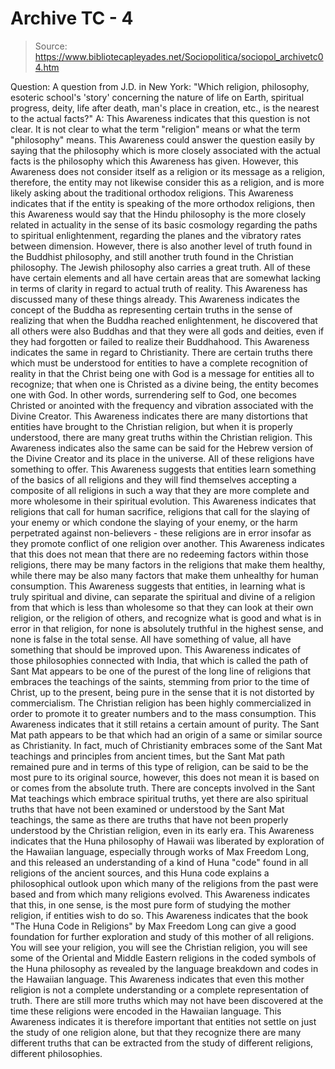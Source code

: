 # Archive TC - 4

> Source: https://www.bibliotecapleyades.net/Sociopolitica/sociopol_archivetc04.htm

Question: A question from J.D. in New York:
"Which religion,
philosophy, esoteric school's 'story' concerning the nature of life
on Earth, spiritual progress, deity, life after death, man's place
in creation, etc., is the nearest to the actual facts?"
A:
This Awareness indicates that this question is not clear. It is not
clear to what the term "religion" means or what the term
"philosophy" means. This Awareness could answer the question easily
by saying that the philosophy which is more closely associated with
the actual facts is the philosophy which this Awareness has given.
However, this Awareness does not consider itself as a religion or
its message as a religion, therefore, the entity may not likewise
consider this as a religion, and is more likely asking about the
traditional orthodox religions.
This Awareness indicates that if the entity is speaking of the more
orthodox religions, then this Awareness would say that the Hindu
philosophy is the more closely related in actuality in the sense of
its basic cosmology regarding the paths to spiritual enlightenment,
regarding the planes and the vibratory rates between dimension.
However, there is also another level of truth found in the Buddhist
philosophy, and still another truth found in the Christian
philosophy. The Jewish philosophy also carries a great truth. All of
these have certain elements and all have certain areas that are
somewhat lacking in terms of clarity in regard to actual truth of
reality.
This Awareness has discussed many of these things already.
This
Awareness indicates the concept of the Buddha as representing
certain truths in the sense of realizing that when the Buddha
reached enlightenment, he discovered that all others were also Buddhas and that they were all gods and deities, even if they had
forgotten or failed to realize their Buddhahood.
This Awareness indicates the same in regard to Christianity. There
are certain truths there which must be understood for entities to
have a complete recognition of reality in that the Christ being one
with God is a message for entities all to recognize; that when one
is Christed as a divine being, the entity becomes one with God.
In other words, surrendering self to God, one becomes
Christed or
anointed with the frequency and vibration associated with the Divine
Creator. This Awareness indicates there are many distortions that
entities have brought to the Christian religion, but when it is
properly understood, there are many great truths within the
Christian religion.
This Awareness indicates also the same can be said for the Hebrew
version of the Divine Creator and its place in the universe. All of
these religions have something to offer. This Awareness suggests
that entities learn something of the basics of all religions and
they will find themselves accepting a composite of all religions in
such a way that they are more complete and more wholesome in their
spiritual evolution.
This Awareness indicates that religions that call for human
sacrifice, religions that call for the slaying of your enemy or
which condone the slaying of your enemy, or the harm perpetrated
against non-believers - these religions are in error insofar as
they promote conflict of one religion over another.
This Awareness indicates that this does not mean that there are no
redeeming factors within those religions, there may be many factors
in the religions that make them healthy, while there may be also
many factors that make them unhealthy for human consumption.
This Awareness suggests that entities, in learning what is truly
spiritual and divine, can separate the spiritual and divine of a
religion from that which is less than wholesome so that they can
look at their own religion, or the religion of others, and recognize
what is good and what is in error in that religion, for none is
absolutely truthful in the highest sense, and none is false in the
total sense.
All have something of value, all have something that should be
improved upon. This Awareness indicates of those philosophies
connected with India, that which is called the path of Sant Mat
appears to be one of the purest of the long line of religions that
embraces the teachings of the saints, stemming from prior to the
time of Christ, up to the present, being pure in the sense that it
is not distorted by commercialism.
The Christian religion has been
highly commercialized in order to promote it to greater numbers and
to the mass consumption. This Awareness indicates that it still
retains a certain amount of purity.
The Sant Mat path appears to be that which had an origin of a same
or similar source as Christianity. In fact, much of Christianity
embraces some of the Sant Mat teachings and principles from ancient
times, but the Sant Mat path remained pure and in terms of this type
of religion, can be said to be the most pure to its original source,
however, this does not mean it is based on or comes from the
absolute truth.
There are concepts involved in the Sant Mat teachings which embrace
spiritual truths, yet there are also spiritual truths that have not
been examined or understood by the Sant Mat teachings, the same as
there are truths that have not been properly understood by the
Christian religion, even in its early era.
This Awareness indicates that the
Huna philosophy of Hawaii was
liberated by exploration of the Hawaiian language, especially
through works of Max Freedom Long, and this released an
understanding of a kind of Huna "code" found in all religions of the
ancient sources, and this Huna code explains a philosophical outlook
upon which many of the religions from the past were based and from
which many religions evolved.
This Awareness indicates that this, in one sense, is the most pure
form of studying the mother religion, if entities wish to do so.
This Awareness indicates that the book "The Huna Code in Religions"
by Max Freedom Long can give a good foundation for further
exploration and study of this mother of all religions.
You will see
your religion, you will see the Christian religion, you will see
some of the Oriental and Middle Eastern religions in the coded
symbols of the Huna philosophy as revealed by the language breakdown
and codes in the Hawaiian language.
This Awareness indicates that even this mother religion is not a
complete understanding or a complete representation of truth. There
are still more truths which may not have been discovered at the time
these religions were encoded in the Hawaiian language.
This
Awareness indicates it is therefore important that entities not
settle on just the study of one religion alone, but that they
recognize there are many different truths that can be extracted from
the study of different religions, different philosophies.
